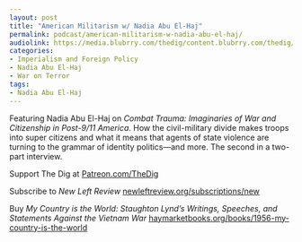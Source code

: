 ```yaml
---
layout: post
title: "American Militarism w/ Nadia Abu El-Haj"
permalink: podcast/american-militarism-w-nadia-abu-el-haj/
audiolink: https://media.blubrry.com/thedig/content.blubrry.com/thedig/The_Dig-EP_395-El-Haj.mp3
categories:
- Imperialism and Foreign Policy
- Nadia Abu El-Haj
- War on Terror
tags:
- Nadia Abu El-Haj
---
```


Featuring Nadia Abu El-Haj on *Combat Trauma: Imaginaries of War and Citizenship in Post-9/11 America*. How the civil-military divide makes troops into super citizens and what it means that agents of state violence are turning to the grammar of identity politics—and more. The second in a two-part interview.

Support The Dig at [Patreon.com/TheDig](http://Patreon.com/TheDig)

Subscribe to *New Left Review* [newleftreview.org/subscriptions/new](http://newleftreview.org/subscriptions/new)

Buy *My Country is the World: Staughton Lynd’s Writings, Speeches, and Statements Against the Vietnam War* [haymarketbooks.org/books/1956-my-country-is-the-world](http://haymarketbooks.org/books/1956-my-country-is-the-world)

